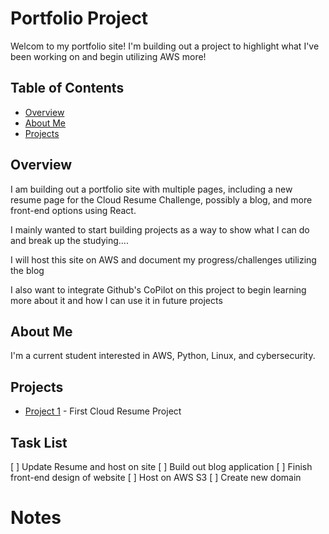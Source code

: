 # Portfolio Project

Welcom to my portfolio site! I'm building out a project to highlight what I've been working on and begin utilizing AWS more!

## Table of Contents

- [Overview](#overview)
- [About Me](#about-me)
- [Projects](#projects)

## Overview

I am building out a portfolio site with multiple pages, including a new resume page for the Cloud Resume Challenge, possibly a blog, and more front-end options using React.

I mainly wanted to start building projects as a way to show what I can do and break up the studying....

I will host this site on AWS and document my progress/challenges utilizing the blog

I also want to integrate Github's CoPilot on this project to begin learning more about it and how I can use it in future projects

## About Me

I'm a current student interested in AWS, Python, Linux, and cybersecurity.

## Projects

- [Project 1](resume.cloudyrob.com) - First Cloud Resume Project

## Task List

[ ] Update Resume and host on site
[ ] Build out blog application
[ ] Finish front-end design of website
[ ] Host on AWS S3
[ ] Create new domain

# Notes

